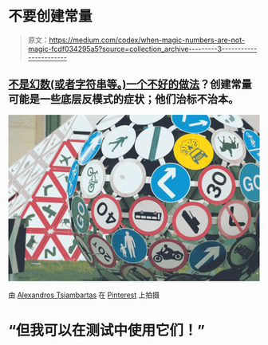 # 不要创建常量

> 原文：<https://medium.com/codex/when-magic-numbers-are-not-magic-fcdf034295a5?source=collection_archive---------3----------------------->

## [不是幻数(或者字符串等。)一个不好的做法](https://stackoverflow.com/a/47902/819651)？创建常量可能是一些底层反模式的症状；他们治标不治本。

![](img/1f388b3730aefe94f5f2ecb1c89c5e0a.png)

由 [Alexandros Tsiambartas](https://www.pinterest.com/alescyprus/) 在 [Pinterest](https://www.pinterest.com/pin/517421444660324242/) 上拍摄

# “但我可以在测试中使用它们！”